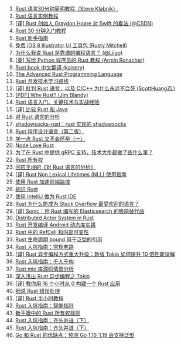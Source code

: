 1. [Rust 语言30分钟简明教程（Steve Klabnik）](https://weekly.manong.io/bounce?url=http%3A%2F%2Fwords.steveklabnik.com%2Fa-30-minute-introduction-to-rust&aid=406&nid=18)
1. [Rust 语言实例教程](https://weekly.manong.io/bounce?url=http%3A%2F%2Frustbyexample.com%2F&aid=1019&nid=30)
1. [[译] Rust 创始人 Graydon Hoare 对 Swift 的看法 (@CSDN)](https://weekly.manong.io/bounce?url=http%3A%2F%2Fwww.csdn.net%2Farticle%2F2014-06-03%2F2820055&aid=1111&nid=33)
1. [Rust 30 分钟入门教程](https://weekly.manong.io/bounce?url=http%3A%2F%2Fdoc.rust-lang.org%2Fmaster%2Fintro.html&aid=1220&nid=37)
1. [Rust 新手指南](https://weekly.manong.io/bounce?url=http%3A%2F%2Fdoc.rust-lang.org%2Fguide.html&aid=1458&nid=45)
1. [免费 iOS 8 Illustrator UI 工具包 (Rusty Mitchell)](https://weekly.manong.io/bounce?url=http%3A%2F%2Fmercury.io%2Fblog%2Fios-8-illustrator-vector-ui-kit-update%23download&aid=1464&nid=45)
1. [为什么我说 Rust 是靠谱的编程语言？ (@Liigo)](https://weekly.manong.io/bounce?url=http%3A%2F%2Fblog.csdn.net%2Fliigo%2Farticle%2Fdetails%2F45757123&aid=2314&nid=71)
1. [[英] 写给 Python 程序员的 Rust 教程 (Armin Ronacher)](https://weekly.manong.io/bounce?url=http%3A%2F%2Flucumr.pocoo.org%2F2015%2F5%2F27%2Frust-for-pythonistas%2F&aid=2445&nid=73)
1. [Rust book 中文翻译 (kaisery)](https://weekly.manong.io/bounce?url=http%3A%2F%2Fkaisery.gitbooks.io%2Frust-book-chinese%2Fcontent%2F&aid=2448&nid=73)
1. [The Advanced Rust Programming Language](https://weekly.manong.io/bounce?url=https%3A%2F%2Fdoc.rust-lang.org%2Fnightly%2Fadv-book%2F&aid=3109&nid=82)
1. [Rust 开发技术学习路线](https://weekly.manong.io/bounce?url=http%3A%2F%2Fspecial.csdncms.csdn.net%2Frust%2Findex.shtml&aid=3206&nid=83)
1. [[译] 批判 Rust 语言，以及 C/C++ 为什么永远不会死 (ScottHuangZL)](https://weekly.manong.io/bounce?url=https%3A%2F%2Fgithub.com%2FScottHuangZL%2FRust-Articles-Translation%2Fblob%2Fmaster%2FCriticizing%2520the%2520Rust%2520Language%252C%2520and%2520Why%2520C_C%252B%252B%2520Will%2520Never%2520Die.md&aid=3438&nid=86)
1. [[PDF] Why Rust? (Jim Blandy)](https://weekly.manong.io/bounce?url=http%3A%2F%2Fwww.oreilly.com%2Fprogramming%2Ffree%2Ffiles%2Fwhy-rust.pdf%3Fhmsr%3Dtoutiao.io%26utm_medium%3Dtoutiao.io%26utm_source%3Dtoutiao.io&aid=3675&nid=88)
1. [Rust 语言入门、关键技术与实战经验](https://weekly.manong.io/bounce?url=http%3A%2F%2Fmp.weixin.qq.com%2Fs%3F__biz%3DMzAwMDU1MTE1OQ%3D%3D%26mid%3D405037902%26idx%3D1%26sn%3D97d9af490eefc5d6158cb6b6a70f67e5&aid=5682&nid=111)
1. [[译] 比较 Rust 和 Java](https://weekly.manong.io/bounce?url=http%3A%2F%2Ftoutiao.io%2Fj%2Fwcilkm&aid=7515&nid=136)
1. [对 Rust 语言的分析](https://weekly.manong.io/bounce?url=http%3A%2F%2Ftoutiao.io%2Fj%2Fa5f0kx&aid=7590&nid=137)
1. [shadowsocks-rust：rust 实现的 shadowsocks](https://weekly.manong.io/bounce?url=https%3A%2F%2Ftoutiao.io%2Fk%2Ft27auq&aid=8427&nid=150)
1. [Rust 程序设计语言（第二版）](https://weekly.manong.io/bounce?url=https%3A%2F%2Ftoutiao.io%2Fk%2Fy3e9de&aid=9176&nid=161)
1. [学一点 Rust 又不会怀孕（一）](https://weekly.manong.io/bounce?url=https%3A%2F%2Ftoutiao.io%2Fk%2Fcyxikc&aid=9544&nid=166)
1. [Node Love Rust](https://weekly.manong.io/bounce?url=https%3A%2F%2Ftoutiao.io%2Fk%2Fykpn2n&aid=9825&nid=170)
1. [为了在 Rust 中提供 gRPC 支持，技术大牛都做了些什么事？](https://weekly.manong.io/bounce?url=http%3A%2F%2F2017.qconshanghai.com%2F%3Futm_source%3Dmanong%26utm_campaign%3D8%26utm_medium%3Dcentralbanner%26utm_term%3D0725&aid=10301&nid=177)
1. [Rust 所有权](https://weekly.manong.io/bounce?url=https%3A%2F%2Ftoutiao.io%2Fk%2Fhp8sea&aid=11313&nid=191)
1. [回应王垠的《对 Rust 语言的分析》](https://weekly.manong.io/bounce?url=https%3A%2F%2Ftoutiao.io%2Fk%2Fl9ozjo&aid=11534&nid=194)
1. [[译] Rust Non Lexical Lifetimes (NLL) 使用指南](https://weekly.manong.io/bounce?url=https%3A%2F%2Ftoutiao.io%2Fk%2Flpodla&aid=12065&nid=201)
1. [使用 Rust 加速前端监控](https://weekly.manong.io/bounce?url=https%3A%2F%2Ftoutiao.io%2Fk%2F094xhk&aid=12223&nid=203)
1. [初识 Rust](https://weekly.manong.io/bounce?url=https%3A%2F%2Ftoutiao.io%2Fk%2Fy5dbrc&aid=13346&nid=219)
1. [使用 IntelliJ 做为 Rust IDE](https://weekly.manong.io/bounce?url=https%3A%2F%2Ftoutiao.io%2Fk%2Fkmp2sf&aid=15109&nid=246)
1. [Rust 为什么能成为 Stack Overflow 最受欢迎的语言？](https://weekly.manong.io/bounce?url=https%3A%2F%2Fmp.weixin.qq.com%2Fs%2FxCjhDYERirjKyaVBifasvg&aid=15183&nid=247)
1. [[译] Sonic：用 Rust 编写的 Elasticsearch 的极简替代品](https://weekly.manong.io/bounce?url=https%3A%2F%2Ftoutiao.io%2Fk%2Fy39t3h&aid=16129&nid=260)
1. [Distributed Actor System in Rust](https://weekly.manong.io/bounce?url=https%3A%2F%2Fmp.weixin.qq.com%2Fs%2FCIAgzgihBcf7BQXyU3RwKA&aid=16324&nid=262)
1. [Rust 开发编译 Android 动态库实践](https://weekly.manong.io/bounce?url=https%3A%2F%2Fmp.weixin.qq.com%2Fs%3F__biz%3DMzA4MjU1MDk3Ng%3D%3D%26mid%3D2451526612%26idx%3D1%26sn%3D1b7a33d8d73a480b08baad69b378f793&aid=16400&nid=263)
1. [Rust 中的 RefCell 和内部可变性](https://weekly.manong.io/bounce?url=https%3A%2F%2Fmp.weixin.qq.com%2Fs%2F0JEjdxNHfgn4idsBMR9dBg&aid=16714&nid=267)
1. [Rust 生命周期 bound 用于泛型的引用](https://weekly.manong.io/bounce?url=https%3A%2F%2Fmp.weixin.qq.com%2Fs%2F_-ETKS6-odhZW2n8-fw7ig&aid=16843&nid=268)
1. [Rust 入坑指南：常规套路](https://weekly.manong.io/bounce?url=https%3A%2F%2Fmp.weixin.qq.com%2Fs%2Fp9Tjj0tDla_kbojaSt5yOQ&aid=17819&nid=281)
1. [[译] Rust 异步编程方式重大升级：新版 Tokio 如何提升 10 倍性能详解](https://weekly.manong.io/bounce?nid=283&aid=17918&url=https%3A%2F%2Fmp.weixin.qq.com%2Fs%2FqLVKxzorLvFYxfjol01xNA)
1. [Rust 入坑指南：千人千构](https://weekly.manong.io/bounce?nid=284&aid=18017&url=https%3A%2F%2Fmp.weixin.qq.com%2Fs%2Fj8B9HnHbYf1cjiUtD-HcKQ)
1. [Rust mio 库源码情景分析](https://weekly.manong.io/bounce?nid=285&aid=18070&url=https%3A%2F%2Ftoutiao.io%2Fk%2Fdfcmyrp)
1. [深入浅出 Rust 异步编程之 Tokio](https://weekly.manong.io/bounce?nid=296&aid=18792&url=https%3A%2F%2Ftoutiao.io%2Fk%2Fysdntxj)
1. [[译] 教你用 16 个小时从 0 构建一个 Rust 应用](https://weekly.manong.io/bounce?nid=297&aid=18861&url=https%3A%2F%2Ftoutiao.io%2Fk%2F9rh0r01)
1. [细说 Rust 错误处理](https://weekly.manong.io/bounce?nid=298&aid=18918&url=https%3A%2F%2Ftoutiao.io%2Fk%2Fls2xv1g)
1. [[译] Rust 半小时教程](https://weekly.manong.io/bounce?nid=299&aid=18969&url=https%3A%2F%2Ftoutiao.io%2Fk%2Fhehz13x)
1. [Rust 入坑指南：智能指针](https://weekly.manong.io/bounce?nid=299&aid=18970&url=https%3A%2F%2Ftoutiao.io%2Fk%2Fhecd9cb)
1. [新手眼中的 Rust 所有权规则](https://weekly.manong.io/bounce?nid=300&aid=19039&url=https%3A%2F%2Ftoutiao.io%2Fk%2Fb15d4zj)
1. [Rust 入坑指南：齐头并进（下）](https://weekly.manong.io/bounce?nid=301&aid=19069&url=https%3A%2F%2Ftoutiao.io%2Fk%2Fj3a2lrk)
1. [Rust 入坑指南：齐头并进（下）](https://weekly.manong.io/bounce?nid=301&aid=19069&url=https%3A%2F%2Ftoutiao.io%2Fk%2Fj3a2lrk)
1. [Go 和 Rust 的优缺点；预测 Go 1.16-1.19 会支持泛型](https://weekly.manong.io/bounce?nid=303&aid=19158&url=https%3A%2F%2Ftoutiao.io%2Fk%2Fb8y9c8d)
